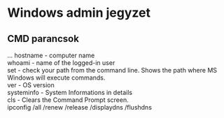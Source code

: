 # Windows admin jegyzet

## CMD parancsok
...
hostname - computer name<br>
whoami - name of the logged-in user<br>
set - check your path from the command line. Shows the path where MS Windows will execute commands.<br>
ver - OS version<br>
systeminfo - System Informations in details<br>
cls - Clears the Command Prompt screen.<br>
ipconfig /all /renew /release /displaydns /flushdns <br>
